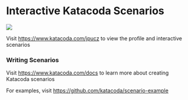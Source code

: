 # Interactive Katacoda Scenarios

[![](http://shields.katacoda.com/katacoda/jpucz/count.svg)](https://www.katacoda.com/jpucz "Get your profile on Katacoda.com")

Visit https://www.katacoda.com/jpucz to view the profile and interactive scenarios

### Writing Scenarios
Visit https://www.katacoda.com/docs to learn more about creating Katacoda scenarios

For examples, visit https://github.com/katacoda/scenario-example
